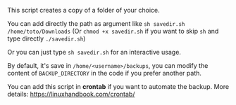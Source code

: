 This script creates a copy of a folder of your choice. 

You can add directly the path as argument like ```sh savedir.sh /home/toto/Downloads``` (Or ```chmod +x savedir.sh``` if you want to skip ```sh``` and type directly ```./savedir.sh```)

Or you can just type ```sh savedir.sh``` for an interactive usage. 

By default, it's save in ```/home/<username>/backups```, you can modify the content of ```BACKUP_DIRECTORY``` in the code if you prefer another path.

You can add this script in **crontab** if you want to automate the backup. More details: https://linuxhandbook.com/crontab/

